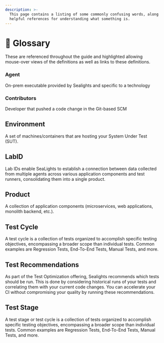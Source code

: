 ```yaml
---
description: >-
  This page contains a listing of some commonly confusing words, along with any
  helpful references for understanding what something is.
---
```


# 📖 Glossary

&#x20;These are referenced throughout the guide and highlighted allowing mouse-over views of the definitions as well as links to these definitions.



### Agent

On-prem executable provided by Sealights and specific to a technology

### Contributors

Developer that pushed a code change in the Git-based SCM

## Environment&#x20;

A set of machines/containers that are hosting your System Under Test (SUT).&#x20;

## LabID

Lab IDs enable SeaLights to establish a connection between data collected from multiple agents across various application components and test runners, consolidating them into a single product.

## Product

A collection of application components (microservices, web applications, monolith backend, etc.).

## Test Cycle

A test cycle is a collection of tests organized to accomplish specific testing objectives, encompassing a broader scope than individual tests. Common examples are Regression Tests, End-To-End Tests, Manual Tests, and more.

## **Test Recommendations**

As part of the Test Optimization offering, Sealights recommends which tests should be run. This is done by considering historical runs of your tests and correlating them with your current code changes. You can accelerate your CI without compromising your quality by running these recommendations.

## Test Stage

A test stage or test cycle is a collection of tests organized to accomplish specific testing objectives, encompassing a broader scope than individual tests. Common examples are Regression Tests, End-To-End Tests, Manual Tests, and more.

